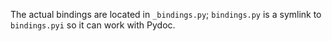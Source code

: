 The actual bindings are located in `_bindings.py`; `bindings.py` is a symlink to `bindings.pyi` so it can work with Pydoc.